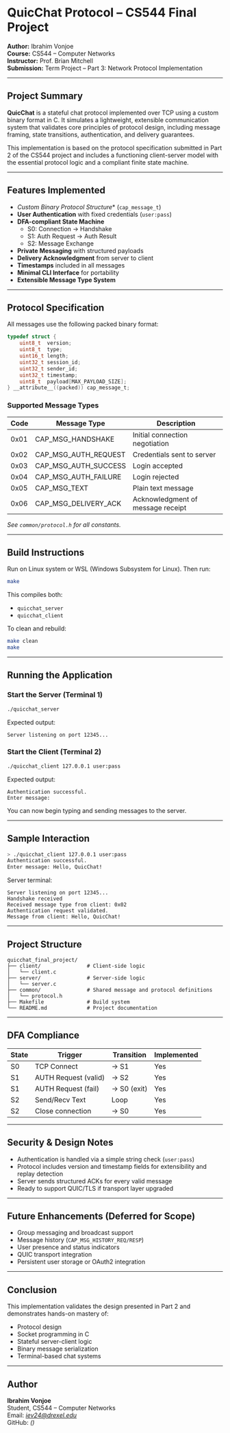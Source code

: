 # QuicChat Protocol – CS544 Final Project

**Author:** Ibrahim Vonjoe  
**Course:** CS544 – Computer Networks  
**Instructor:** Prof. Brian Mitchell  
**Submission:** Term Project – Part 3: Network Protocol Implementation

---

## Project Summary

**QuicChat** is a stateful chat protocol implemented over TCP using a custom binary format in C. It simulates a lightweight, extensible communication system that validates core principles of protocol design, including message framing, state transitions, authentication, and delivery guarantees.

This implementation is based on the protocol specification submitted in Part 2 of the CS544 project and includes a functioning client-server model with the essential protocol logic and a compliant finite state machine.

---

## Features Implemented

- *Custom Binary Protocol Structure** (`cap_message_t`)
- **User Authentication** with fixed credentials (`user:pass`)
- **DFA-compliant State Machine**
  - S0: Connection → Handshake
  - S1: Auth Request → Auth Result
  - S2: Message Exchange
- **Private Messaging** with structured payloads
- **Delivery Acknowledgment** from server to client
- **Timestamps** included in all messages
- **Minimal CLI Interface** for portability
- **Extensible Message Type System**

---

## Protocol Specification

All messages use the following packed binary format:

```c
typedef struct {
    uint8_t  version;
    uint8_t  type;
    uint16_t length;
    uint32_t session_id;
    uint32_t sender_id;
    uint32_t timestamp;
    uint8_t  payload[MAX_PAYLOAD_SIZE];
} __attribute__((packed)) cap_message_t;
```

### Supported Message Types

| Code | Message Type         | Description                       |
|------|----------------------|-----------------------------------|
| 0x01 | CAP_MSG_HANDSHAKE    | Initial connection negotiation    |
| 0x02 | CAP_MSG_AUTH_REQUEST | Credentials sent to server        |
| 0x03 | CAP_MSG_AUTH_SUCCESS | Login accepted                    |
| 0x04 | CAP_MSG_AUTH_FAILURE | Login rejected                    |
| 0x05 | CAP_MSG_TEXT         | Plain text message                |
| 0x06 | CAP_MSG_DELIVERY_ACK| Acknowledgment of message receipt |

*See `common/protocol.h` for all constants.*

---

## Build Instructions

Run on Linux system or WSL (Windows Subsystem for Linux). Then run:

```bash
make
```

This compiles both:
- `quicchat_server`
- `quicchat_client`

To clean and rebuild:

```bash
make clean
make
```

---

## Running the Application

### Start the Server (Terminal 1)
```bash
./quicchat_server
```

Expected output:
```
Server listening on port 12345...
```

### Start the Client (Terminal 2)
```bash
./quicchat_client 127.0.0.1 user:pass
```

Expected output:
```
Authentication successful.
Enter message:
```

You can now begin typing and sending messages to the server.

---

## Sample Interaction

```bash
> ./quicchat_client 127.0.0.1 user:pass
Authentication successful.
Enter message: Hello, QuicChat!
```

Server terminal:
```
Server listening on port 12345...
Handshake received
Received message type from client: 0x02
Authentication request validated.
Message from client: Hello, QuicChat!
```

---

## Project Structure

```
quicchat_final_project/
├── client/               # Client-side logic
│   └── client.c
├── server/               # Server-side logic
│   └── server.c
├── common/               # Shared message and protocol definitions
│   └── protocol.h
├── Makefile              # Build system
└── README.md             # Project documentation
```

---

## DFA Compliance

| State | Trigger              | Transition | Implemented |
|-------|----------------------|------------|-------------|
| S0    | TCP Connect          | → S1       | Yes       |
| S1    | AUTH Request (valid) | → S2       | Yes       |
| S1    | AUTH Request (fail)  | → S0 (exit)| Yes       |
| S2    | Send/Recv Text       | Loop       | Yes       |
| S2    | Close connection     | → S0       | Yes       |

---

## Security & Design Notes

- Authentication is handled via a simple string check (`user:pass`)
- Protocol includes version and timestamp fields for extensibility and replay detection
- Server sends structured ACKs for every valid message
- Ready to support QUIC/TLS if transport layer upgraded

---

## Future Enhancements (Deferred for Scope)

- Group messaging and broadcast support
- Message history (`CAP_MSG_HISTORY_REQ/RESP`)
- User presence and status indicators
- QUIC transport integration
- Persistent user storage or OAuth2 integration

---

## Conclusion

This implementation validates the design presented in Part 2 and demonstrates hands-on mastery of:
- Protocol design
- Socket programming in C
- Stateful server-client logic
- Binary message serialization
- Terminal-based chat systems

---

## Author

**Ibrahim Vonjoe**  
Student, CS544 – Computer Networks  
Email: *iev24@drexel.edu*  
GitHub: *()*
